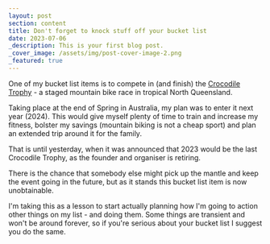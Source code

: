 ```yaml
---
layout: post
section: content
title: Don't forget to knock stuff off your bucket list
date: 2023-07-06
_description: This is your first blog post.
_cover_image: /assets/img/post-cover-image-2.png
_featured: true
---
```


One of my bucket list items is to compete in (and finish) the [Crocodile Trophy](https://www.croctrophy.com/) - a staged mountain bike race in tropical North Queensland.

Taking place at the end of Spring in Australia, my plan was to enter it next year (2024). This would give myself plenty of time to train and increase my fitness, bolster my savings (mountain biking is not a cheap sport) and plan an extended trip around it for the family.

That is until yesterday, when it was announced that 2023 would be the last Crocodile Trophy, as the founder and organiser is retiring.

There is the chance that somebody else might pick up the mantle and keep the event going in the future, but as it stands this bucket list item is now unobtainable.

I'm taking this as a lesson to start actually planning how I'm going to action other things on my list - and doing them. Some things are transient and won't be around forever, so if you're serious about your bucket list I suggest you do the same.
